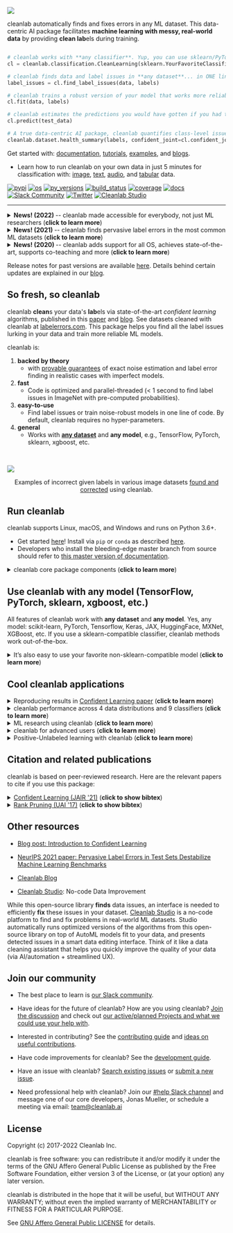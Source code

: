![](https://raw.githubusercontent.com/cleanlab/assets/master/cleanlab/cleanlab_logo_open_source_transparent_optimized_size.png)

cleanlab automatically finds and fixes errors in any ML dataset. This data-centric AI package facilitates **machine learning with messy, real-world data** by providing **clean lab**els during training.

```python

# cleanlab works with **any classifier**. Yup, you can use sklearn/PyTorch/TensorFlow/XGBoost/etc.
cl = cleanlab.classification.CleanLearning(sklearn.YourFavoriteClassifier())

# cleanlab finds data and label issues in **any dataset**... in ONE line of code!
label_issues = cl.find_label_issues(data, labels)

# cleanlab trains a robust version of your model that works more reliably with noisy data.
cl.fit(data, labels)

# cleanlab estimates the predictions you would have gotten if you had trained with *no* label issues.
cl.predict(test_data)

# A true data-centric AI package, cleanlab quantifies class-level issues and overall data quality, for any dataset.
cleanlab.dataset.health_summary(labels, confident_joint=cl.confident_joint)
```

Get started with: [documentation](https://docs.cleanlab.ai/), [tutorials](https://docs.cleanlab.ai/stable/tutorials/image.html), [examples](https://github.com/cleanlab/examples), and [blogs](https://cleanlab.ai/blog/).

 - Learn how to run cleanlab on your own data in just 5 minutes for classification with: [image](https://docs.cleanlab.ai/stable/tutorials/image.html), [text](https://docs.cleanlab.ai/stable/tutorials/text.html), [audio](https://docs.cleanlab.ai/stable/tutorials/audio.html), and [tabular](https://docs.cleanlab.ai/stable/tutorials/tabular.html) data.


[![pypi](https://img.shields.io/pypi/v/cleanlab.svg)](https://pypi.org/pypi/cleanlab/)
[![os](https://img.shields.io/badge/platform-noarch-lightgrey)](https://pypi.org/pypi/cleanlab/)
[![py\_versions](https://img.shields.io/badge/python-3.6%2B-blue)](https://pypi.org/pypi/cleanlab/)
[![build\_status](https://github.com/cleanlab/cleanlab/workflows/CI/badge.svg)](https://github.com/cleanlab/cleanlab/actions?query=workflow%3ACI)
[![coverage](https://codecov.io/gh/cleanlab/cleanlab/branch/master/graph/badge.svg)](https://app.codecov.io/gh/cleanlab/cleanlab)
[![docs](https://img.shields.io/static/v1?logo=github&style=flat&color=pink&label=docs&message=cleanlab)](https://docs.cleanlab.ai/)
[![Slack Community](https://img.shields.io/static/v1?logo=slack&style=flat&color=white&label=slack&message=community)](https://cleanlab.ai/slack)
[![Twitter](https://img.shields.io/twitter/follow/CleanlabAI?style=social)](https://twitter.com/CleanlabAI)
[![Cleanlab Studio](https://raw.githubusercontent.com/cleanlab/assets/master/shields/cl-studio-shield.svg)](https://cleanlab.ai/studio)

-----

<details><summary><b>News! (2022) </b> -- cleanlab made accessible for everybody, not just ML researchers (<b>click to learn more</b>) </summary>
<p>
<ul>
<li> <b>Sep 2022 📖</b> cleanlab 2.1.0 released! Added support for: data labeled by multiple annotators in cleanlab.multiannotator, token classification with text data in cleanlab.token_classification, out-of-distribution detection in cleanlab.outlier, and CleanLearning with non-numpy-array data (e.g. pandas dataframes, tensorflow/pytorch datasets, etc) in cleanlab.classification.CleanLearning. </li>
<li> <b>April 2022 📖</b> cleanlab 2.0.0 released! Lays foundations for this library to grow into a general-purpose data-centric AI toolkit. </li>
<li> <b>March 2022 📖</b>  Documentation migrated to new website: <a href="https://docs.cleanlab.ai/">docs.cleanlab.ai</a> with quickstart tutorials for image/text/audio/tabular data.</li>
<li> <b>Feb 2022 💻</b> <a href="https://docs.cleanlab.ai/master/migrating/migrate_v2.html">APIs simplified</a> to make cleanlab accessible for everybody, not just ML researchers </li>
<li> <b>Long-time cleanlab user?</b> Here's <a href="https://docs.cleanlab.ai/stable/migrating/migrate_v2.html">how to migrate</a> to cleanlab versions >= 2.0.0. </li>
</ul>
</p>
</details>

<details><summary><b>News! (2021) </b> -- cleanlab finds pervasive label errors in the most common ML datasets (<b>click to learn more</b>) </summary>
<p>
<ul>
<li> <b>Dec 2021 🎉</b>  NeurIPS published the <a href="https://arxiv.org/abs/2103.14749">label errors paper (Northcutt, Athalye, & Mueller, 2021)</a>.</li>
<li> <b>Apr 2021 🎉</b>  Journal of AI Research published the <a href="https://jair.org/index.php/jair/article/view/12125">confident learning paper (Northcutt, Jiang, & Chuang, 2021)</a>.</li>
<li> <b>Mar 2021 😲</b>  cleanlab used to find and fix label issues in 10 of the most common ML benchmark datasets, published in: <a href="https://neurips.cc/Conferences/2021/ScheduleMultitrack?event=22763">NeurIPS 2021</a>. Along with <a href="https://arxiv.org/abs/2103.14749">the paper (Northcutt, Athalye, & Mueller, 2021)</a>, the authors launched <a href="https://labelerrors.com">labelerrors.com</a> where you can view the label issues in these datasets.</li>
</ul>
</p>
</details>

<details><summary><b>News! (2020) </b> -- cleanlab adds support for all OS, achieves state-of-the-art, supports co-teaching and more (<b>click to learn more</b>) </summary>
<p>
<ul>
<li> <b>Dec 2020 🎉</b>  cleanlab supports NeurIPS workshop paper <a href="https://securedata.lol/camera_ready/28.pdf">(Northcutt, Athalye, & Lin, 2020)</a>.</li>
<li> <b>Dec 2020 🤖</b>  cleanlab supports <a href="https://github.com/cleanlab/cleanlab/blob/master/cleanlab/classification.py#L215">PU learning</a>.</li>
<li> <b>Feb 2020 🤖</b>  cleanlab now natively supports Mac, Linux, and Windows.</li>
<li> <b>Feb 2020 🤖</b>  cleanlab now supports <a href="https://github.com/cleanlab/cleanlab/blob/master/cleanlab/experimental/coteaching.py">Co-Teaching</a> <a href="https://arxiv.org/abs/1804.06872">(Han et al., 2018)</a>.</li>
<li> <b>Jan 2020 🎉</b> cleanlab achieves state-of-the-art on CIFAR-10 with noisy labels. Code to reproduce:  <a href="https://github.com/cleanlab/examples/tree/master/contrib/v1/cifar10">examples/cifar10</a>. This is a great place to see how to use cleanlab on real datasets (with predicted probabilities from trained model already precomputed for you).</li>
</ul>
</p>
</details>

Release notes for past versions are available [here](https://github.com/cleanlab/cleanlab/releases). Details behind certain updates are explained in our [blog](https://cleanlab.ai/blog/).


## So fresh, so cleanlab

cleanlab **clean**s your data's **lab**els via state-of-the-art *confident learning* algorithms, published in this [paper](https://jair.org/index.php/jair/article/view/12125) and [blog](https://l7.curtisnorthcutt.com/confident-learning). See datasets cleaned with cleanlab at [labelerrors.com](https://labelerrors.com). This package helps you find all the label issues lurking in your data and train more reliable ML models.

cleanlab is:

1. **backed by theory**
   - with [provable guarantees](https://arxiv.org/abs/1911.00068) of exact noise estimation and label error finding in realistic cases with imperfect models.
2. **fast**
   - Code is optimized and parallel-threaded (< 1 second to find label issues in ImageNet with pre-computed probabilities).
4. **easy-to-use**
   - Find label issues or train noise-robust models in one line of code. By default, cleanlab requires no hyper-parameters.
6. **general**
   - Works with **[any dataset](https://labelerrors.com/)** and **any model**, e.g., TensorFlow, PyTorch, sklearn, xgboost, etc.
<br/>

![](https://raw.githubusercontent.com/cleanlab/assets/master/cleanlab/label-errors-examples.png)
<p align="center">
Examples of incorrect given labels in various image datasets <a href="https://l7.curtisnorthcutt.com/label-errors">found and corrected</a> using cleanlab.
</p>

## Run cleanlab

cleanlab supports Linux, macOS, and Windows and runs on Python 3.6+.

- Get started [here](https://docs.cleanlab.ai/)! Install via `pip` or `conda` as described [here](https://docs.cleanlab.ai/).
- Developers who install the bleeding-edge master branch from source should refer to [this master version of documentation](https://docs.cleanlab.ai/master/index.html).

<details><summary>
cleanlab core package components
(<b>click to learn more</b>)
</summary>
<br/>

Many methods have default parameters not covered here. Check out the [documentation for the master branch version](https://docs.cleanlab.ai/master/)

### cleanlab Core Package Components

1. **cleanlab/classification.py** - [CleanLearning()](https://github.com/cleanlab/cleanlab/blob/master/cleanlab/classification.py#L141) class for learning with noisy labels.
2. **cleanlab/count.py** - Estimates and fully characterizes all variants of label noise.
3. **cleanlab/filter.py** - Finds the examples with label issues in a dataset.
4. **cleanlab/rank.py** - Rank every example in a dataset with various label quality scores.
5. **cleanlab.dataset.py** - Provides dataset-level and class-level overviews of issues in your dataset.
6. **cleanlab/benchmarking/noise\_generation.py** - Generate noisy labels for benchmarking, reproduction, and ML research.

<br/>
</details>

## Use cleanlab with any model (TensorFlow, PyTorch, sklearn, xgboost, etc.)

All features of cleanlab work with **any dataset** and **any model**. Yes, any model: scikit-learn, PyTorch, Tensorflow, Keras, JAX, HuggingFace, MXNet, XGBoost, etc.
If you use a sklearn-compatible classifier, cleanlab methods work out-of-the-box.

<details><summary>
It’s also easy to use your favorite non-sklearn-compatible model (<b>click to learn more</b>)
</summary>
<br/>

There's nothing you need to do if your model already has `.fit()`, `.predict()`, and `.predict_proba()` methods.
Otherwise, just wrap your custom model into a Python class that inherits the `sklearn.base.BaseEstimator`:

``` python
from sklearn.base import BaseEstimator
class YourFavoriteModel(BaseEstimator): # Inherits sklearn base classifier
    def __init__(self, ):
        pass  # ensure this re-initializes parameters for neural net models
    def fit(self, X, y, sample_weight=None):
        pass
    def predict(self, X):
        pass
    def predict_proba(self, X):
        pass
    def score(self, X, y, sample_weight=None):
        pass
```

This inheritance allows to apply a wide range of sklearn functionality like hyperparameter-optimization to your custom model.
Now you can use your model with every method in cleanlab. Here's one example:

``` python
from cleanlab.classification import CleanLearning
cl = CleanLearning(clf=YourFavoriteModel())  # has all the same methods of YourFavoriteModel
cl.fit(train_data, train_labels_with_errors)
cl.predict(test_data)
```

#### Want to see a working example? [Here’s a compliant PyTorch MNIST CNN class](https://github.com/cleanlab/cleanlab/blob/master/cleanlab/experimental/mnist_pytorch.py)

More details are provided in documentation of [cleanlab.classification.CleanLearning](https://github.com/cleanlab/cleanlab/blob/master/cleanlab/classification.py#L141).

Note, some libraries exist to give you sklearn-compatibility for free. For PyTorch, check out the [skorch](https://skorch.readthedocs.io/) Python library which will wrap your PyTorch model into a sklearn-compatible model ([example](https://docs.cleanlab.ai/stable/tutorials/image.html)). For TensorFlow/Keras, check out [SciKeras](https://www.adriangb.com/scikeras/) ([example](https://docs.cleanlab.ai/stable/tutorials/text.html)). Many libraries also already offer a special scikit-learn API, for example: [XGBoost](https://xgboost.readthedocs.io/en/stable/python/python_api.html#module-xgboost.sklearn) or [LightGBM](https://lightgbm.readthedocs.io/en/latest/pythonapi/lightgbm.LGBMClassifier.html).

<br/>
</details>

## Cool cleanlab applications

<details><summary>
Reproducing results in <a href="https://arxiv.org/abs/1911.00068">Confident Learning paper</a>
(<b>click to learn more</b>)
</summary>
<br/>

For additional details, check out the: [confidentlearning-reproduce repository](https://github.com/cgnorthcutt/confidentlearning-reproduce).

### State of the Art Learning with Noisy Labels in CIFAR

A step-by-step guide to reproduce these results is available [here](https://github.com/cleanlab/examples/tree/master/contrib/v1/cifar10). This guide is also a good tutorial for using cleanlab on any large dataset. You'll need to `git clone`
[confidentlearning-reproduce](https://github.com/cgnorthcutt/confidentlearning-reproduce) which contains the data and files needed to reproduce the CIFAR-10 results.

![](https://raw.githubusercontent.com/cleanlab/assets/master/cleanlab/cifar10_benchmarks.png)

Comparison of confident learning (CL), as implemented in cleanlab, versus seven recent methods for learning with noisy labels in CIFAR-10. Highlighted cells show CL robustness to sparsity. The five CL methods estimate label issues, remove them, then train on the cleaned data using [Co-Teaching](https://github.com/cleanlab/cleanlab/blob/master/cleanlab/experimental/coteaching.py).

Observe how cleanlab (i.e. the CL method) is robust to large sparsity in label noise whereas prior art tends to reduce in performance for increased sparsity, as shown by the red highlighted regions. This is important because real-world label noise is often sparse, e.g. a tiger is likely to be mislabeled as a lion, but not as most other classes like airplane, bathtub, and microwave.

### Find label issues in ImageNet

Use cleanlab to identify \~100,000 label errors in the 2012 ILSVRC ImageNet training dataset: [examples/imagenet](https://github.com/cleanlab/examples/tree/master/contrib/v1/imagenet).

![](https://raw.githubusercontent.com/cleanlab/assets/master/cleanlab/imagenet_train_label_errors_32.jpg)

Label issues in ImageNet train set found via cleanlab. Label Errors are boxed in red. Ontological issues in green. Multi-label images in blue.

### Find Label Errors in MNIST

Use cleanlab to identify \~50 label errors in the MNIST dataset: [examples/mnist](https://github.com/cleanlab/examples/tree/master/contrib/v1/mnist).

![](https://raw.githubusercontent.com/cleanlab/assets/master/cleanlab/mnist_training_label_errors24_prune_by_noise_rate.png)

Top 24 least-confident labels in the original MNIST **train** dataset, algorithmically identified via cleanlab. Examples are ordered left-right, top-down by increasing self-confidence (predicted probability that the **given** label is correct), denoted **conf** in teal. The most-likely correct label (with largest predicted probability) is in green. Overt label errors highlighted in red.

<br/>
</details>

<details><summary>
cleanlab performance across 4 data distributions and 9 classifiers
(<b>click to learn more</b>)
</summary>
<br/>

cleanlab is a general tool that can learn with noisy labels regardless of dataset distribution or classifier type: [examples/classifier\_comparison](https://github.com/cleanlab/examples/blob/master/classifier_comparison/classifier_comparison.ipynb).

![](https://raw.githubusercontent.com/cleanlab/assets/master/cleanlab/demo_cleanlab_across_datasets_and_classifiers.png)

Each sub-figure above depicts the decision boundary learned using [cleanlab.classification.CleanLearning](https://github.com/cleanlab/cleanlab/blob/master/cleanlab/classification.py#L141) in the presence of extreme (\~35%) label errors (circled in green). Label noise is class-conditional (not uniformly random). Columns are organized by the classifier used, except the left-most column which depicts the ground-truth data distribution. Rows are organized by dataset.

Each sub-figure depicts accuracy scores on a test set (with correct non-noisy labels) as decimal values:

* LEFT (in black): The classifier test accuracy trained with perfect labels (no label errors).
* MIDDLE (in blue): The classifier test accuracy trained with noisy labels using cleanlab.
* RIGHT (in white): The baseline classifier test accuracy trained with noisy labels.

As an example, the table below is the noise matrix (noisy channel) *P(s | y)
characterizing the label noise for the first dataset row in the figure. *s* represents the observed noisy labels and *y* represents the latent, true labels. The trace of this matrix is 2.6. A trace of 4 implies no label noise. A cell in this matrix is read like: "Around 38% of true underlying '3' labels were randomly flipped to '2' labels in the
observed dataset."

| `p(label︱y)` | y=0  | y=1  | y=2  | y=3  |
|--------------|------|------|------|------|
| label=0      | 0.55 | 0.01 | 0.07 | 0.06 |
| label=1      | 0.22 | 0.87 | 0.24 | 0.02 |
| label=2      | 0.12 | 0.04 | 0.64 | 0.38 |
| label=3      | 0.11 | 0.08 | 0.05 | 0.54 |

<br/>
</details>

<details><summary>
ML research using cleanlab
(<b>click to learn more</b>)
</summary>
<br/>

Researchers may find some components of this package useful for evaluating algorithms for ML with noisy labels. For additional details/notation, refer to [the Confident Learning paper](https://jair.org/index.php/jair/article/view/12125).

### Methods to Standardize Research with Noisy Labels

cleanlab supports a number of functions to generate noise for benchmarking and standardization in research. This next example shows how to generate valid, class-conditional, uniformly random noisy channel matrices:

``` python
# Generate a valid (necessary conditions for learnability are met) noise matrix for any trace > 1
from cleanlab.benchmarking.noise_generation import generate_noise_matrix_from_trace
noise_matrix=generate_noise_matrix_from_trace(
    K=number_of_classes,
    trace=float_value_greater_than_1_and_leq_K,
    py=prior_of_y_actual_labels_which_is_just_an_array_of_length_K,
    frac_zero_noise_rates=float_from_0_to_1_controlling_sparsity,
)

# Check if a noise matrix is valid (necessary conditions for learnability are met)
from cleanlab.benchmarking.noise_generation import noise_matrix_is_valid
is_valid=noise_matrix_is_valid(
    noise_matrix,
    prior_of_y_which_is_just_an_array_of_length_K,
)
```

For a given noise matrix, this example shows how to generate noisy labels. Methods can be seeded for reproducibility.

``` python
# Generate noisy labels using the noise_marix. Guarantees exact amount of noise in labels.
from cleanlab.benchmarking.noise_generation import generate_noisy_labels
s_noisy_labels = generate_noisy_labels(y_hidden_actual_labels, noise_matrix)

# This package is a full of other useful methods for learning with noisy labels.
# The tutorial stops here, but you don't have to. Inspect method docstrings for full docs.
```

<br/>
</details>

<details><summary>
cleanlab for advanced users
(<b>click to learn more</b>)
</summary>
<br/>

Many methods and their default parameters are not covered here. Check out the [documentation for the master branch version](https://docs.cleanlab.ai/master/) for the full suite of features supported by the cleanlab API.

## Use any custom model's predicted probabilities to find label errors in 1 line of code

pred_probs (num_examples x num_classes matrix of predicted probabilities) should already be computed on your own, with any classifier. For best results, pred_probs should be obtained in a holdout/out-of-sample manner (e.g. via cross-validation).
* cleanlab can do this for you via [`cleanlab.count.estimate_cv_predicted_probabilities`](https://docs.cleanlab.ai/master/cleanlab/count.html)]
* Tutorial with more info: [[here](https://docs.cleanlab.ai/stable/tutorials/pred_probs_cross_val.html)]
* Examples how to compute pred_probs with: [[CNN image classifier (PyTorch)](https://docs.cleanlab.ai/stable/tutorials/image.html)], [[NN text classifier (TensorFlow)](https://docs.cleanlab.ai/stable/tutorials/text.html)]

```python
# label issues are ordered by likelihood of being an error. First index is most likely error.
from cleanlab.filter import find_label_issues

ordered_label_issues = find_label_issues(  # One line of code!
    labels=numpy_array_of_noisy_labels,
    pred_probs=numpy_array_of_predicted_probabilities,
    return_indices_ranked_by='normalized_margin', # Orders label issues
 )
```

Pre-computed **out-of-sample** predicted probabilities for CIFAR-10 train set are available: [here](https://github.com/cleanlab/examples/tree/master/contrib/v1/cifar10#pre-computed-psx-for-every-noise--sparsity-condition).

## Fully characterize label noise and uncertainty in your dataset.

*s* denotes a random variable that represents the observed, noisy label and *y* denotes a random variable representing the hidden, actual labels. Both *s* and *y* take any of the m classes as values. The cleanlab package supports different levels of granularity for computation depending on the needs of the user. Because of this, we support multiple alternatives, all no more than a few lines, to estimate these latent distribution arrays, enabling the user to reduce computation time by only computing what they need to compute, as seen in the examples below.

Throughout these examples, you’ll see a variable called *confident\_joint*. The confident joint is an m x m matrix (m is the number of classes) that counts, for every observed, noisy class, the number of examples that confidently belong to every latent, hidden class. It counts the number of examples that we are confident are labeled correctly or incorrectly for every pair of observed and unobserved classes. The confident joint is an unnormalized estimate of the complete-information latent joint distribution, *Ps,y*.

The label flipping rates are denoted *P(s | y)*, the inverse rates are *P(y | s)*, and the latent prior of the unobserved, true labels, *p(y)*.

Most of the methods in the **cleanlab** package start by first estimating the *confident\_joint*. You can learn more about this in the [confident learning paper](https://arxiv.org/abs/1911.00068).

### Option 1: Compute the confident joint and predicted probs first. Stop if that’s all you need.

``` python
from cleanlab.count import estimate_latent
from cleanlab.count import estimate_confident_joint_and_cv_pred_proba

# Compute the confident joint and the n x m predicted probabilities matrix (pred_probs),
# for n examples, m classes. Stop here if all you need is the confident joint.
confident_joint, pred_probs = estimate_confident_joint_and_cv_pred_proba(
    X=X_train,
    labels=train_labels_with_errors,
    clf=logreg(), # default, you can use any classifier
)

# Estimate latent distributions: p(y) as est_py, P(s|y) as est_nm, and P(y|s) as est_inv
est_py, est_nm, est_inv = estimate_latent(
    confident_joint,
    labels=train_labels_with_errors,
)
```

### Option 2: Estimate the latent distribution matrices in a single line of code.

``` python
from cleanlab.count import estimate_py_noise_matrices_and_cv_pred_proba
est_py, est_nm, est_inv, confident_joint, pred_probs = estimate_py_noise_matrices_and_cv_pred_proba(
    X=X_train,
    labels=train_labels_with_errors,
)
```

### Option 3: Skip computing the predicted probabilities if you already have them.

``` python
# Already have pred_probs? (n x m matrix of predicted probabilities)
# For example, you might get them from a pre-trained model (like resnet on ImageNet)
# With the cleanlab package, you estimate directly with pred_probs.
from cleanlab.count import estimate_py_and_noise_matrices_from_probabilities
est_py, est_nm, est_inv, confident_joint = estimate_py_and_noise_matrices_from_probabilities(
    labels=train_labels_with_errors,
    pred_probs=pred_probs,
)
```

## Completely characterize label noise in a dataset:

The joint probability distribution of noisy and true labels, *P(s,y)*, completely characterizes label noise with a class-conditional *m x m* matrix.

``` python
from cleanlab.count import estimate_joint
joint = estimate_joint(
    labels=noisy_labels,
    pred_probs=probabilities,
    confident_joint=None,  # Provide if you have it already
)
```

<br/>
</details>

<details><summary>
Positive-Unlabeled learning with cleanlab
(<b>click to learn more</b>)
</summary>
<br/>

Positive-Unlabeled (PU) learning (in which your data only contains a few positively labeled examples with the rest unlabeled) is just a special case of [CleanLearning](https://github.com/cleanlab/cleanlab/blob/master/cleanlab/classification.py#L141) when one of the classes has no error. `P` stands for the positive class and **is assumed to have zero label errors** and `U` stands for unlabeled data, but in practice, we just assume the `U` class is a noisy negative class that actually contains some positive examples. Thus, the goal of PU learning is to (1) estimate the proportion of negatively labeled examples that actually belong to the positive class (see`fraction\_noise\_in\_unlabeled\_class` in the last example), (2) find the errors (see last example), and (3) train on clean data (see first example below). cleanlab does all three, taking into account that there are no label errors in whichever class you specify as positive.

There are two ways to use cleanlab for PU learning. We'll look at each here.

Method 1. If you are using the cleanlab classifier [CleanLearning()](https://github.com/cleanlab/cleanlab/blob/master/cleanlab/classification.py#L141), and your dataset has exactly two classes (positive = 1, and negative = 0), PU
learning is supported directly in cleanlab. You can perform PU learning like this:

``` python
from cleanlab.classification import CleanLearning
from sklearn.linear_model import LogisticRegression
# Wrap around any classifier. Yup, you can use sklearn/pyTorch/TensorFlow/FastText/etc.
pu_class = 0 # Should be 0 or 1. Label of class with NO ERRORS. (e.g., P class in PU)
cl = CleanLearning(clf=LogisticRegression(), pulearning=pu_class)
cl.fit(X=X_train_data, labels=train_noisy_labels)
# Estimate the predictions you would have gotten by training with *no* label errors.
predicted_test_labels = cl.predict(X_test)
```

Method 2. However, you might be using a more complicated classifier that doesn't work well with [CleanLearning](https://github.com/cleanlab/cleanlab/blob/master/cleanlab/classification.py#L141) (see this example for CIFAR-10). Or you might have 3 or more classes. Here's how to use cleanlab for PU learning in this situation. To let cleanlab know which class has no error (in standard PU learning, this is the P class), you need to set the threshold for that class to 1 (1 means the probability that the labels of that class are correct is 1, i.e. that class has no
error). Here's the code:

``` python
import numpy as np
# K is the number of classes in your dataset
# pred_probs are the cross-validated predicted probabilities.
# s is the array/list/iterable of noisy labels
# pu_class is a 0-based integer for the class that has no label errors.
thresholds = np.asarray([np.mean(pred_probs[:, k][s == k]) for k in range(K)])
thresholds[pu_class] = 1.0
```

Now you can use cleanlab however you were before. Just be sure to pass in `thresholds` as a parameter wherever it applies. For example:

``` python
# Uncertainty quantification (characterize the label noise
# by estimating the joint distribution of noisy and true labels)
cj = compute_confident_joint(s, pred_probs, thresholds=thresholds, )
# Now the noise (cj) has been estimated taking into account that some class(es) have no error.
# We can use cj to find label errors like this:
indices_of_label_issues = find_label_issues(s, pred_probs, confident_joint=cj, )

# In addition to label issues, cleanlab can find the fraction of noise in the unlabeled class.
# First we need the inv_noise_matrix which contains P(y|s) (proportion of mislabeling).
_, _, inv_noise_matrix = estimate_latent(confident_joint=cj, labels=s, )
# Because inv_noise_matrix contains P(y|s), p (y = anything | labels = pu_class) should be 0
# because the prob(true label is something else | example is in pu_class) is 0.
# What's more interesting is p(y = anything | s is not put_class), or in the binary case
# this translates to p(y = pu_class | s = 1 - pu_class) because pu_class is 0 or 1.
# So, to find the fraction_noise_in_unlabeled_class, for binary, you just compute:
fraction_noise_in_unlabeled_class = inv_noise_matrix[pu_class][1 - pu_class]
```

Now that you have `indices_of_label_errors`, you can remove those label issues and train on clean data (or only remove some of the label issues and iteratively use confident learning / cleanlab to improve results).

<br/>
</details>

## Citation and related publications

cleanlab is based on peer-reviewed research. Here are the relevant papers to cite if you use this package:

<details><summary><a href="https://arxiv.org/abs/1911.00068">Confident Learning (JAIR '21)</a> (<b>click to show bibtex</b>) </summary>

    @article{northcutt2021confidentlearning,
        title={Confident Learning: Estimating Uncertainty in Dataset Labels},
        author={Curtis G. Northcutt and Lu Jiang and Isaac L. Chuang},
        journal={Journal of Artificial Intelligence Research (JAIR)},
        volume={70},
        pages={1373--1411},
        year={2021}
    }

</details>

<details><summary><a href="https://arxiv.org/abs/1705.01936">Rank Pruning (UAI '17)</a> (<b>click to show bibtex</b>) </summary>

    @inproceedings{northcutt2017rankpruning,
        author={Northcutt, Curtis G. and Wu, Tailin and Chuang, Isaac L.},
        title={Learning with Confident Examples: Rank Pruning for Robust Classification with Noisy Labels},
        booktitle = {Proceedings of the Thirty-Third Conference on Uncertainty in Artificial Intelligence},
        series = {UAI'17},
        year = {2017},
        location = {Sydney, Australia},
        numpages = {10},
        url = {http://auai.org/uai2017/proceedings/papers/35.pdf},
        publisher = {AUAI Press},
    }

</details>

## Other resources

- [Blog post: Introduction to Confident Learning](https://l7.curtisnorthcutt.com/confident-learning)

- [NeurIPS 2021 paper: Pervasive Label Errors in Test Sets Destabilize Machine Learning Benchmarks](https://arxiv.org/abs/2103.14749)

- [Cleanlab Blog](https://cleanlab.ai/blog/)

- [Cleanlab Studio](https://cleanlab.ai/studio): No-code Data Improvement

While this open-source library **finds** data issues, an interface is needed to efficiently **fix** these issues in your dataset. [Cleanlab Studio](https://cleanlab.ai/studio) is a no-code platform to find and fix problems in real-world ML datasets. Studio automatically runs optimized versions of the algorithms from this open-source library on top of AutoML models fit to your data, and presents detected issues in a smart data editing interface. Think of it like a data cleaning assistant that helps you quickly improve the quality of your data (via AI/automation + streamlined UX).

## Join our community

* The best place to learn is [our Slack community](https://cleanlab.ai/slack).

* Have ideas for the future of cleanlab? How are you using cleanlab? [Join the discussion](https://github.com/cleanlab/cleanlab/discussions) and check out [our active/planned Projects and what we could use your help with](https://github.com/cleanlab/cleanlab/projects).

* Interested in contributing? See the [contributing guide](https://github.com/cleanlab/cleanlab/blob/master/CONTRIBUTING.md) and [ideas on useful contributions](https://github.com/cleanlab/cleanlab/wiki#ideas-for-contributing-to-cleanlab).

* Have code improvements for cleanlab? See the [development guide](DEVELOPMENT.md).

* Have an issue with cleanlab? [Search existing issues](https://github.com/cleanlab/cleanlab/issues?q=is%3Aissue) or [submit a new issue](https://github.com/cleanlab/cleanlab/issues/new).

* Need professional help with cleanlab?
Join our [\#help Slack channel](https://cleanlab.ai/slack) and message one of our core developers, Jonas Mueller, or schedule a meeting via email: team@cleanlab.ai

## License

Copyright (c) 2017-2022 Cleanlab Inc.

cleanlab is free software: you can redistribute it and/or modify it under the terms of the GNU Affero General Public License as published by the Free Software Foundation, either version 3 of the License, or (at your option) any later version.

cleanlab is distributed in the hope that it will be useful, but WITHOUT ANY WARRANTY; without even the implied warranty of MERCHANTABILITY or FITNESS FOR A PARTICULAR PURPOSE.

See [GNU Affero General Public LICENSE](https://github.com/cleanlab/cleanlab/blob/master/LICENSE) for details.

